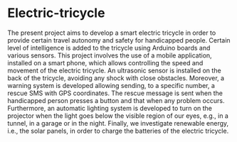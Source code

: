 # Electric-tricycle

The present project aims to develop a smart electric tricycle in order to provide certain travel
autonomy and safety for handicapped people. Certain level of intelligence is added to the 
tricycle using Arduino boards and various sensors. This project involves the use of a mobile 
application, installed on a smart phone, which allows controlling the speed and movement of 
the electric tricycle. An ultrasonic sensor is installed on the back of the tricycle, avoiding any 
shock with close obstacles. Moreover, a warning system is developed allowing sending, to a 
specific number, a rescue SMS with GPS coordinates. The rescue message is sent when the 
handicapped person presses a button and that when any problem occurs. Furthermore, an 
automatic lighting system is developed to turn on the projector when the light goes below the 
visible region of our eyes, e.g., in a tunnel, in a garage or in the night. Finally, we investigate 
renewable energy, i.e., the solar panels, in order to charge the batteries of the electric tricycle.
